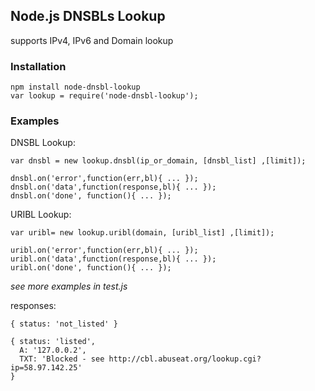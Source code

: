 ## Node.js DNSBLs Lookup
supports IPv4, IPv6 and Domain lookup
### Installation
    npm install node-dnsbl-lookup
    var lookup = require('node-dnsbl-lookup');
    
### Examples
DNSBL Lookup:

    var dnsbl = new lookup.dnsbl(ip_or_domain, [dnsbl_list] ,[limit]);

    dnsbl.on('error',function(err,bl){ ... });
    dnsbl.on('data',function(response,bl){ ... });
    dnsbl.on('done', function(){ ... });  

URIBL Lookup:

    var uribl= new lookup.uribl(domain, [uribl_list] ,[limit]);

    uribl.on('error',function(err,bl){ ... });
    uribl.on('data',function(response,bl){ ... });
    uribl.on('done', function(){ ... });  

_see more examples in test.js_

   responses:

    { status: 'not_listed' }
    
    { status: 'listed',
      A: '127.0.0.2',
      TXT: 'Blocked - see http://cbl.abuseat.org/lookup.cgi?ip=58.97.142.25' 
    }